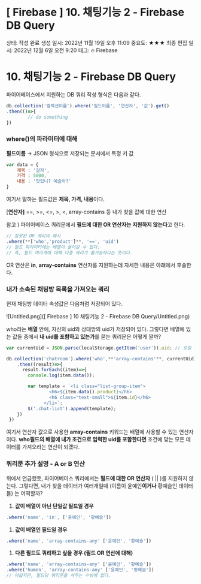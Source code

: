 # [ Firebase ] 10. 채팅기능 2 - Firebase DB Query

상태: 작성 완료
생성 일시: 2022년 11월 19일 오후 11:09
중요도: ★★★
최종 편집 일시: 2022년 12월 6일 오전 9:20
태그: 🔥 Firebase

# 10. 채팅기능 2 - Firebase DB Query

파이어베이스에서 지원하는 DB 쿼리 작성 형식은 다음과 같다.

```jsx
db.collection('컬렉션이름').where('필드이름', '연산자', '값').get()
.then(()=>{
		// do something  
})
```

### where()의 파라미터에 대해

**필드이름** → JSON 형식으로 저장되는 문서에서 특정 키 값

```jsx
var data = {
	제목 : '감자',
	가격 : 5000,
	내용 : '맛있니? 예슬아?'
}
```

여기서 말하는 필드값은 **제목, 가격, 내용**이다.

[**연산자]**  ==, >=, <=, >, <, array-contains 등 내가 찾을 값에 대한 연산

참고 ) 파이어베이스 쿼리문에서 **필드에 대한 OR 연산자는 지원하지 않는다**고 한다.

```jsx
// 잘못된 OR 쿼리의 예시
.where(**['who','product']**, '==', 'uid') 
// 필드 파라미터에는 배열이 들어갈 수 없다.
// 즉, 필드 여러개에 대해 다중 쿼리가 불가능하다는 뜻이다.
```

OR 연산은 **in**, **array-contains** 연산자를 지원하는데 자세한 내용은 아래에서 후술한다.

### 내가 소속된 채팅방 목록을 가져오는 쿼리

현재 채팅방 데이터 속성값은 다음처럼 저장되어 있다.

![Untitled.png]([ Firebase ] 10 채팅기능 2 - Firebase DB Query/Untitled.png)

who라는 **배열** 안에, 자신의 uid와 상대방의 uid가 저장되어 있다.
그렇다면 배열에 있는 값들 중에서 **내 uid를 포함하고 있는가**를 묻는 쿼리문은 어떻게 짤까?

```jsx
var currentUid = JSON.parse(localStorage.getItem('user')).uid; // 로컬 스토리지에 저장된 현재 유저의 uid를 가져온다.

db.collection('chatroom').where('who',**'array-contains'**, currentUid).get()
    .then((result)=>{
      result.forEach((item)=>{
        console.log(item.data());

        var template = `<li class="list-group-item">
                <h6>${item.data().product}</h6>
                <h6 class="text-small">${item.id}</h6>
              </li>`;
        $('.chat-list').append(template);   
    })
 })
```

여기서 연산자 값으로 사용한 **array-contains** 키워드는 배열에 사용할 수 있는 연산자이다.
**who필드의 배열에 내가 조건으로 입력한 uid를 포함한다면** 조건에 맞는 모든 데이터를 가져오라는 연산이 되겠다.

### 쿼리문 추가 설명 - A or B 연산

위에서 언급했듯, 파이어베이스 쿼리에서는 **필드에 대한 OR 연산자** ( || )를 지원하지 않는다.
그렇다면, 내가 찾을 데이터가 여러개일때 (이름이 윤예인**이거나** 황예슬인 데이터들) 는 어떡할까?

1. **값이 배열이 아닌 단일값 필드일 경우**

```jsx
.where('name', 'in', ['윤예인', '황예슬'])
```

1. **값이 배열인 필드일 경우**

```jsx
.where('name', 'array-contains-any' ['윤예인', '황예슬'])
```

1. **다른 필드도 쿼리하고 싶을 경우 (필드 OR 연산에 대해)**

```jsx
.where('name', 'array-contains-any' ['윤예인', '황예슬'])
.where('humen', 'array-contains-any' ['윤예인', '황예슬'])
// 아쉽지만, 필드당 쿼리문을 쳐주는 수밖에 없다.
```
